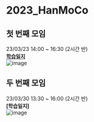 # 2023_HanMoCo
## 첫 번째 모임
23/03/23 14:00 ~ 16:30 (2시간 반)<br>
<b>[학습일지](https://github.com/lbd0/2023_HanMoCo/tree/main/20230323)</b><br>
![image](https://user-images.githubusercontent.com/80818640/227124994-c73e749c-0783-45dd-b005-5677112e516a.png)
## 두 번째 모임
23/03/30 13:30 ~ 16:00 (2시간 반)<br>
<b>[학습일지]</b><br>
![image](https://user-images.githubusercontent.com/80818640/228730473-3510a9f5-6072-437f-8b25-d8ce3014f57d.png)
